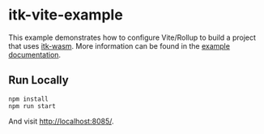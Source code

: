 itk-vite-example
===================

This example demonstrates how to configure Vite/Rollup to build a project that
uses [itk-wasm](https://wasm.itk.org/).
More information can be found in the [example
documentation](https://wasm.itk.org/examples/vite.html).

## Run Locally

```
npm install
npm run start
```

And visit [http://localhost:8085/](http://localhost:8085/).

